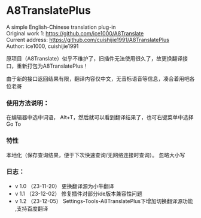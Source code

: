 # A8TranslatePlus

<!-- Plugin description -->
A simple English-Chinese translation plug-in <br>
Original work 1: https://github.com/ice1000/A8Translate   <br>
Current address: https://github.com/cuishijie1991/A8TranslatePlus  <br>
Author: ice1000, cuishijie1991
<!-- Plugin description end -->

原项目（A8Translate）似乎不维护了，旧插件无法使用很久了，故更换翻译接口，重新打包为A8TranslatePlus！

由于新的接口返回结果有限，翻译内容仅中文，无音标语音等信息，凑合着用吧各位老哥

### 使用方法说明：
在编辑器中选中词语， Alt+T，然后就可以看到翻译结果了，也可右键菜单中选择Go To



### 特性
本地化（保存查询结果，便于下次快速查询/无网络连接时查询）。
忽略大小写

### 日志：
- v 1.0 （23-11-20）
    更换翻译源为小牛翻译
- v 1.1 （23-12-02）
    修复插件对部分ide版本兼容性问题
- v 1.2 （23-12-05） 
    Settings-Tools-A8TranslatePlus下增加切换翻译源功能 ,支持百度翻译
